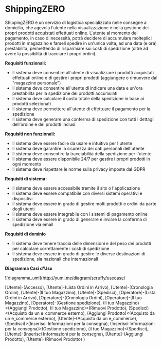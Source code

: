 # ShippingZERO

ShippingZERO è un servizio di logistica specializzato nelle consegne a domicilio, che agevola l'utente nella visualizzazione e nella gestione 
dei propri prodotti acquistati effettuati online.
L'utente al momento del pagamento, in caso di necessità, potrà decidere di accumulare molteplici prodotti in magazzino e farseli spedire in un'unica volta, 
ad una data (e ora) prestabilita, permettendo di risparmiare sui costi di spedizione (oltre ad avere la possibilità di tracciare i propri ordini).

**Requisiti funzionali:**
- Il sistema deve consentire all'utente di visualizzare i prodotti acquistati effettuati online e di gestire i propri prodotti (aggiungere o rimuovere dal "magazzino personale")
- Il sistema deve consentire all'utente di indicare una data e un'ora prestabilita per la spedizione dei prodotti accumulati
- Il sistema deve calcolare il costo totale della spedizione in base ai prodotti selezionati
- Il sistema deve permettere all'utente di effettuare il pagamento per la spedizione
- Il sistema deve generare una conferma di spedizione con tutti i dettagli dell'ordine e dei prodotti inclusi

**Requisiti non funzionali:**
- Il sistema deve essere facile da usare e intuitivo per l'utente
- Il sistema deve garantire la sicurezza dei dati personali dell'utente
- Il sistema deve consentire la tracciabilità della spedizione per l'utente
- Il sistema deve essere disponibile 24/7 per gestire i propri prodotti in ogni momento
- Il sistema deve rispettare le norme sulla privacy imposte dal GDPR

**Requisiti di sistema:**
- Il sistema deve essere accessibile tramite il sito o l'applicazione
- Il sistema deve essere compatibile con diversi sistemi operativi e dispositivi
- Il sistema deve essere in grado di gestire molti prodotti e ordini da parte degli utenti
- Il sistema deve essere integrabile con i sistemi di pagamento online
- Il sistema deve essere in grado di generare e inviare la conferma di spedizione via email

**Requisiti di dominio**
- Il sistema deve tenere traccia delle dimensioni e del peso dei prodotti per calcolare correttamente i costi di spedizione
- Il sistema deve essere in grado di gestire le diverse destinazioni di spedizione, sia nazionali che internazionali

**Diagramma Casi d'Uso**

![diagramma_uml](http://yuml.me/diagram/scruffy/usecase/

  [Utente]-(Accesso),
  [Utente]-(Lista Ordini in Arrivo),
  [Utente]-(Cronologia Ordini),
  [Utente]-(Il tuo Magazzino),
  [Utente]-(Spedisci),
  [Operatore]-(Lista Ordini in Arrivo),
  [Operatore]-(Cronologia Ordini),
  [Operatore]-(Il tuo Magazzino),
  [Operatore]-(Gestione spedizione),
  (Il tuo Magazzino)<(Aggiungi Prodotto),
  (Il tuo Magazzino)<(Rimuovi Prodotto),
  (Spedisci)<(Acquisto da un e_commerce esterno),
  (Aggiungi Prodotto)<(Acquisto da un e_commerce esterno),
  [Utente]-(Acquisto da un e_commerce),
  (Spedisci)>(Inserisci Informazioni per la consegna),
  (Inserisci Informazioni per la consegna)>(Gestione spedizione),
  (il tuo Magazzino)<(Spedisci),
  [Utente]-(Inserisci Informazioni per la consegna),
  [Utente]-(Aggiungi Prodotto),
  [Utente]-(Rimuovi Prodotto)
)

